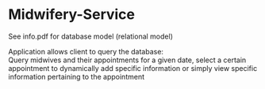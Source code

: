 # Midwifery-Service

See info.pdf for database model (relational model)

Application allows client to query the database:   
Query midwives and their appointments for a given date, select a certain appointment to dynamically add specific information
or simply view specific information pertaining to the appointment  
